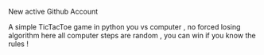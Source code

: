 New active Github Account

A simple TicTacToe game in python you vs computer , no forced losing algorithm here all computer steps are random , you can win if you know the rules !



